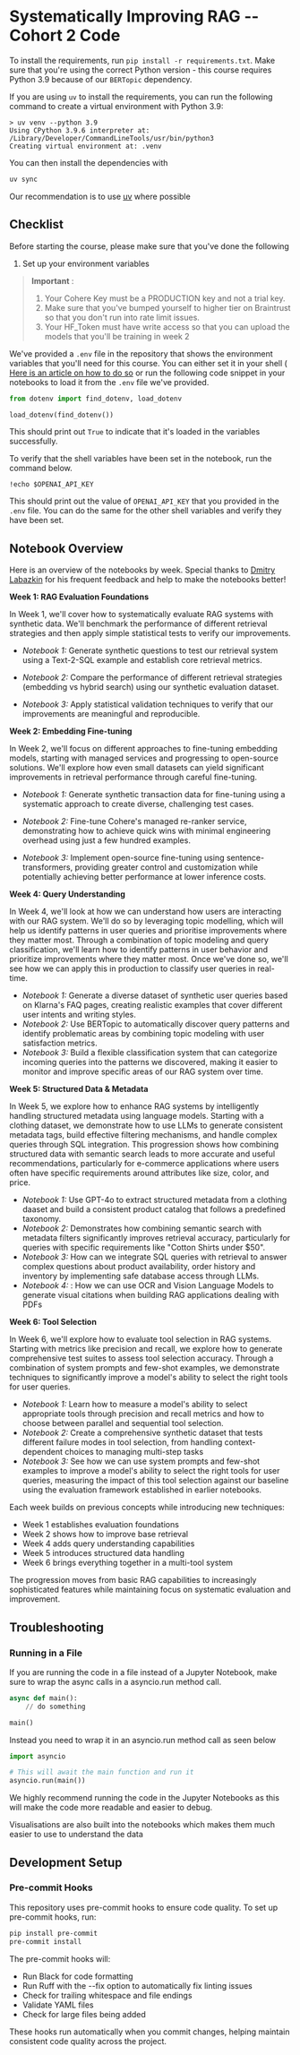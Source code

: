 # Systematically Improving RAG -- Cohort 2 Code

To install the requirements, run `pip install -r requirements.txt`. Make sure that you're using the correct Python version - this course requires Python 3.9 because of our `BERTopic` dependency.

If you are using `uv` to install the requirements, you can run the following command to create a virtual environment with Python 3.9:

```
> uv venv --python 3.9
Using CPython 3.9.6 interpreter at: /Library/Developer/CommandLineTools/usr/bin/python3
Creating virtual environment at: .venv
```

You can then install the dependencies with

```bash
uv sync
```

Our recommendation is to use [uv](https://docs.astral.sh/uv/) where possible

## Checklist

Before starting the course, please make sure that you've done the following

1. Set up your environment variables

> **Important** :
>
> 1. Your Cohere Key must be a PRODUCTION key and not a trial key.
> 2. Make sure that you've bumped yourself to higher tier on Braintrust so that you don't run into rate limit issues.
> 3. Your HF_Token must have write access so that you can upload the models that you'll be training in week 2

We've provided a `.env` file in the repository that shows the environment variables that you'll need for this course. You can either set it in your shell ( [Here is an article on how to do so](https://www3.ntu.edu.sg/home/ehchua/programming/howto/Environment_Variables.html) or run the following code snippet in your notebooks to load it from the `.env` file we've provided.

```python
from dotenv import find_dotenv, load_dotenv

load_dotenv(find_dotenv())
```

This should print out `True` to indicate that it's loaded in the variables successfully.

To verify that the shell variables have been set in the notebook, run the command below.

```
!echo $OPENAI_API_KEY
```

This should print out the value of `OPENAI_API_KEY` that you provided in the `.env` file. You can do the same for the other shell variables and verify they have been set.

## Notebook Overview

Here is an overview of the notebooks by week. Special thanks to [Dmitry Labazkin](https://github.com/labdmitriy) for his frequent feedback and help to make the notebooks better!

**Week 1: RAG Evaluation Foundations**

In Week 1, we'll cover how to systematically evaluate RAG systems with synthetic data. We'll benchmark the performance of different retrieval strategies and then apply simple statistical tests to verify our improvements.

- _Notebook 1:_ Generate synthetic questions to test our retrieval system using a Text-2-SQL example and establish core retrieval metrics.

- _Notebook 2:_ Compare the performance of different retrieval strategies (embedding vs hybrid search) using our synthetic evaluation dataset.

- _Notebook 3:_ Apply statistical validation techniques to verify that our improvements are meaningful and reproducible.

**Week 2: Embedding Fine-tuning**

In Week 2, we'll focus on different approaches to fine-tuning embedding models, starting with managed services and progressing to open-source solutions. We'll explore how even small datasets can yield significant improvements in retrieval performance through careful fine-tuning.

- _Notebook 1:_ Generate synthetic transaction data for fine-tuning using a systematic approach to create diverse, challenging test cases.

- _Notebook 2:_ Fine-tune Cohere's managed re-ranker service, demonstrating how to achieve quick wins with minimal engineering overhead using just a few hundred examples.

- _Notebook 3:_ Implement open-source fine-tuning using sentence-transformers, providing greater control and customization while potentially achieving better performance at lower inference costs.

**Week 4: Query Understanding**

In Week 4, we'll look at how we can understand how users are interacting with our RAG system. We'll do so by leveraging topic modelling, which will help us identify patterns in user queries and prioritise improvements where they matter most. Through a combination of topic modeling and query classification, we'll learn how to identify patterns in user behavior and prioritize improvements where they matter most. Once we've done so, we'll see how we can apply this in production to classify user queries in real-time.

- _Notebook 1:_ Generate a diverse dataset of synthetic user queries based on Klarna's FAQ pages, creating realistic examples that cover different user intents and writing styles.
- _Notebook 2:_ Use BERTopic to automatically discover query patterns and identify problematic areas by combining topic modeling with user satisfaction metrics.
- _Notebook 3:_ Build a flexible classification system that can categorize incoming queries into the patterns we discovered, making it easier to monitor and improve specific areas of our RAG system over time.

**Week 5: Structured Data & Metadata**

In Week 5, we explore how to enhance RAG systems by intelligently handling structured metadata using language models. Starting with a clothing dataset, we demonstrate how to use LLMs to generate consistent metadata tags, build effective filtering mechanisms, and handle complex queries through SQL integration. This progression shows how combining structured data with semantic search leads to more accurate and useful recommendations, particularly for e-commerce applications where users often have specific requirements around attributes like size, color, and price.

- _Notebook 1:_ Use GPT-4o to extract structured metadata from a clothing daaset and build a consistent product catalog that follows a predefined taxonomy.
- _Notebook 2:_ Demonstrates how combining semantic search with metadata filters significantly improves retrieval accuracy, particularly for queries with specific requirements like "Cotton Shirts under $50".
- _Notebook 3:_ How can we integrate SQL queries with retrieval to answer complex questions about product availability, order history and inventory by implementing safe database access through LLMs.
- _Notebook 4:_ : How we can use OCR and Vision Language Models to generate visual citations when building RAG applications dealing with PDFs

**Week 6: Tool Selection**

In Week 6, we'll explore how to evaluate tool selection in RAG systems. Starting with metrics like precision and recall, we explore how to generate comprehensive test suites to assess tool selection accuracy. Through a combination of system prompts and few-shot examples, we demonstrate techniques to significantly improve a model's ability to select the right tools for user queries.

- _Notebook 1:_ Learn how to measure a model's ability to select appropriate tools through precision and recall metrics and how to choose between parallel and sequential tool selection.
- _Notebook 2:_ Create a comprehensive synthetic dataset that tests different failure modes in tool selection, from handling context-dependent choices to managing multi-step tasks
- _Notebook 3:_ See how we can use system prompts and few-shot examples to improve a model's ability to select the right tools for user queries, measuring the impact of this tool selection against our baseline using the evaluation framework established in earlier notebooks.

Each week builds on previous concepts while introducing new techniques:

- Week 1 establishes evaluation foundations
- Week 2 shows how to improve base retrieval
- Week 4 adds query understanding capabilities
- Week 5 introduces structured data handling
- Week 6 brings everything together in a multi-tool system

The progression moves from basic RAG capabilities to increasingly sophisticated features while maintaining focus on systematic evaluation and improvement.

## Troubleshooting

### Running in a File

If you are running the code in a file instead of a Jupyter Notebook, make sure to wrap the async calls in a asyncio.run method call.

```python
async def main():
    // do something

main()
```

Instead you need to wrap it in an asyncio.run method call as seen below

```python
import asyncio

# This will await the main function and run it
asyncio.run(main())
```

We highly recommend running the code in the Jupyter Notebooks as this will make the code more readable and easier to debug.

Visualisations are also built into the notebooks which makes them much easier to use to understand the data

## Development Setup

### Pre-commit Hooks

This repository uses pre-commit hooks to ensure code quality. To set up pre-commit hooks, run:

```bash
pip install pre-commit
pre-commit install
```

The pre-commit hooks will:

- Run Black for code formatting
- Run Ruff with the --fix option to automatically fix linting issues
- Check for trailing whitespace and file endings
- Validate YAML files
- Check for large files being added

These hooks run automatically when you commit changes, helping maintain consistent code quality across the project.
